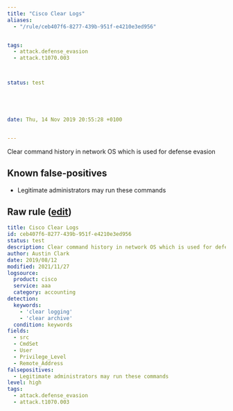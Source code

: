 ```yaml
---
title: "Cisco Clear Logs"
aliases:
  - "/rule/ceb407f6-8277-439b-951f-e4210e3ed956"


tags:
  - attack.defense_evasion
  - attack.t1070.003



status: test





date: Thu, 14 Nov 2019 20:55:28 +0100


---
```


Clear command history in network OS which is used for defense evasion

<!--more-->


## Known false-positives

* Legitimate administrators may run these commands




## Raw rule ([edit](https://github.com/SigmaHQ/sigma/edit/master/rules/network/cisco/aaa/cisco_cli_clear_logs.yml))
```yaml
title: Cisco Clear Logs
id: ceb407f6-8277-439b-951f-e4210e3ed956
status: test
description: Clear command history in network OS which is used for defense evasion
author: Austin Clark
date: 2019/08/12
modified: 2021/11/27
logsource:
  product: cisco
  service: aaa
  category: accounting
detection:
  keywords:
    - 'clear logging'
    - 'clear archive'
  condition: keywords
fields:
  - src
  - CmdSet
  - User
  - Privilege_Level
  - Remote_Address
falsepositives:
  - Legitimate administrators may run these commands
level: high
tags:
  - attack.defense_evasion
  - attack.t1070.003

```
